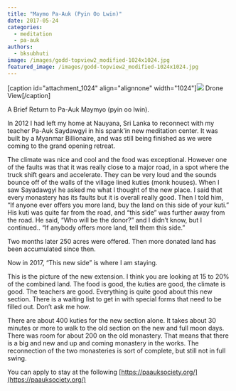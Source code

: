 ```yaml
---
title: "Maymo Pa-Auk (Pyin Oo Lwin)"
date: 2017-05-24
categories: 
  - meditation
  - pa-auk
authors: 
  - bksubhuti
image: /images/godd-topview2_modified-1024x1024.jpg
featured_image: /images/godd-topview2_modified-1024x1024.jpg
---
```


\[caption id="attachment\_1024" align="alignnone" width="1024"\][![](/images/godd-topview2_modified-1024x1024.jpg)](/images/2017/05/godd-topview2_modified-1024x1024.jpg) Drone View\[/caption\]

A Brief Return to Pa-Auk Maymyo (pyin oo lwin).

In 2012 I had left my home at Nauyana, Sri Lanka to reconnect with my teacher Pa-Auk Saydawgyi in his spank’in new meditation center. It was built by a Myanmar Billionaire, and was still being finished as we were coming to the grand opening retreat.

The climate was nice and cool and the food was exceptional. However one of the faults was that it was really close to a major road, in a spot where the truck shift gears and accelerate. They can be very loud and the sounds bounce off of the walls of the village lined kuties (monk houses). When I saw Sayadawgyi he asked me what I thought of the new place. I said that every monastery has its faults but it is overall really good. Then I told him, “If anyone ever offers you more land, buy the land on this side of your kuti.” His kuti was quite far from the road, and “this side” was further away from the road. He said, “Who will be the donor?” and I didn’t know, but I continued.. “If anybody offers more land, tell them this side.”

Two months later 250 acres were offered. Then more donated land has been accumulated since then.

Now in 2017, “This new side” is where I am staying.

This is the picture of the new extension. I think you are looking at 15 to 20% of the combined land. The food is good, the kuties are good, the climate is good. The teachers are good. Everything is quite good about this new section. There is a waiting list to get in with special forms that need to be filled out. Don’t ask me how.

There are about 400 kuties for the new section alone. It takes about 30 minutes or more to walk to the old section on the new and full moon days. There was room for about 200 on the old monastery. That means that there is a big and new and up and coming monastery in the works. The reconnection of the two monasteries is sort of complete, but still not in full swing.

You can apply to stay at the following [https://paauksociety.org/](https://paauksociety.org/)